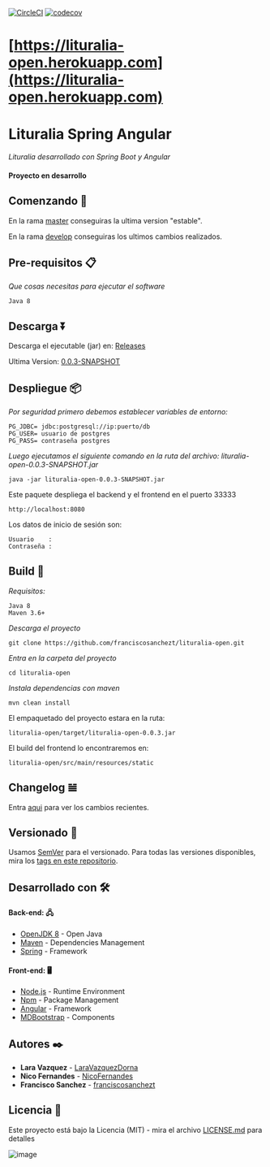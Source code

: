 [![CircleCI](https://circleci.com/gh/franciscosanchezt/lituralia-open.svg?style=shield)](https://circleci.com/gh/franciscosanchezt/lituralia-open)
[![codecov](https://codecov.io/gh/franciscosanchezt/lituralia-open/branch/develop/graph/badge.svg)](https://codecov.io/gh/franciscosanchezt/lituralia-open)
# [https://lituralia-open.herokuapp.com](https://lituralia-open.herokuapp.com)


# Lituralia Spring Angular

_Lituralia desarrollado con Spring Boot y Angular_

#### Proyecto en desarrollo

## Comenzando 🚀

En la rama [master](https://github.com/franciscosanchezt/lituralia-open/tree/master) conseguiras la ultima version "estable".

En la rama [develop](https://github.com/franciscosanchezt/lituralia-open/tree/develop) conseguiras los ultimos cambios realizados.

## Pre-requisitos 📋

_Que cosas necesitas para ejecutar el software_

```
Java 8
```

## Descarga ⏬

Descarga el ejecutable (jar) en: [Releases](https://github.com/franciscosanchezt/lituralia-open/releases)

Ultima Version: [0.0.3-SNAPSHOT](https://github.com/franciscosanchezt/lituralia-open/releases/tag/0.0.3)

## Despliegue 📦
   
_Por seguridad primero debemos establecer variables de entorno:_

```
PG_JDBC= jdbc:postgresql://ip:puerto/db 
PG_USER= usuario de postgres 
PG_PASS= contraseña postgres 
```
   
_Luego ejecutamos el siguiente comando en la ruta del archivo: lituralia-open-0.0.3-SNAPSHOT.jar_

```
java -jar lituralia-open-0.0.3-SNAPSHOT.jar
```

Este paquete despliega el backend y el frontend en el puerto 33333

```
http://localhost:8080
```

Los datos de inicio de sesión son:

```
Usuario    : 
Contraseña : 
```

## Build 🔧

_Requisitos:_

```
Java 8
Maven 3.6+
```
_Descarga el proyecto_

```
git clone https://github.com/franciscosanchezt/lituralia-open.git
```

_Entra en la carpeta del proyecto_

```
cd lituralia-open
```

_Instala dependencias con maven_

```
mvn clean install
```

El empaquetado del proyecto estara en la ruta: 

```
lituralia-open/target/lituralia-open-0.0.3.jar
```


El build del frontend lo encontraremos en:

```
lituralia-open/src/main/resources/static
```

## Changelog 𝌡

Entra [aqui](CHANGELOG.md) para ver los cambios recientes.

## Versionado 📌

Usamos [SemVer](http://semver.org/) para el versionado. Para todas las versiones disponibles, mira los [tags en este repositorio](tags/).

## Desarrollado con 🛠️

#### Back-end: 🖧

* [OpenJDK 8](https://adoptopenjdk.net/) - Open Java
* [Maven](https://maven.apache.org/) - Dependencies Management
* [Spring](https://spring.io/) - Framework

#### Front-end: 🖥

* [Node.js](http://nodejs.org/) - Runtime Environment
* [Npm](https://www.npmjs.com/) - Package Management
* [Angular](https://angular.io/) - Framework
* [MDBootstrap](https://mdbootstrap.com/) - Components


## Autores ✒️

* **Lara Vazquez** - [LaraVazquezDorna](https://github.com/LaraVazquezDorna)
* **Nico Fernandes** - [NicoFernandes](https://github.com/NicoFernandes)
* **Francisco Sanchez** - [franciscosanchezt](https://github.com/franciscosanchezt)


## Licencia 📄

Este proyecto está bajo la Licencia (MIT) - mira el archivo [LICENSE.md](LICENSE.md) para detalles


![image](https://user-images.githubusercontent.com/64412593/85792901-81146000-b734-11ea-9744-e7426ca9145e.png)
